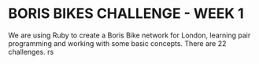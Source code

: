 # BORIS BIKES CHALLENGE - WEEK 1

We are using Ruby to create a Boris Bike network for London, learning pair programming and working with some basic concepts. There are 22 challenges.
rs